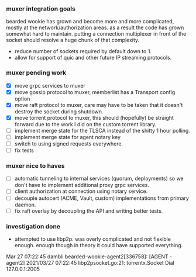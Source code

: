 ### muxer integration goals
bearded wookie has grown and become more and more complicated, mostly at the network/authorization
areas. as a result the code has grown somewhat hard to maintain. putting a connection multiplexer
in front of the socket should resolve a huge chunk of that complexity.
- reduce number of sockets required by default down to 1.
- allow for support of quic and other future IP streaming protocols.

### muxer pending work
- [x] move grpc services to muxer
- [x] move gossip protocol to muxer, memberlist has a Transport config option
- [x] move raft protocol to muxer, care may have to be taken that it doesn't destroy the socket during shutdown.
- [x] move torrent protocol to muxer, this should (hopefully) be straight forward due to the work I did on the custom torrent library.
- [ ] implement merge state for the TLSCA instead of the shitty 1 hour polling.
- [ ] implement merge state for agent notary key
- [ ] switch to using signed requests everywhere.
- [ ] fix tests

### muxer nice to haves
- [ ] automatic tunneling to internal services (quorum, deployments) so we don't have to implement additional proxy grpc services.
- [ ] client authorization at connection using notary service.
- [ ] decouple autocert (ACME, Vault, custom) implementations from primary daemon.
- [ ] fix raft overlay by decoupling the API and writing better tests.

### investigation done
- attempted to use libp2p. was overly complicated and not flexible enough. enough though in theory it could have supported everything.


Mar 27 07:22:45 dambli bearded-wookie-agent2[336758]: [AGENT - agent2] 2021/03/27 07:22:45 libp2psocket.go:21: torrentx.Socket Dial 127.0.0.1:2005